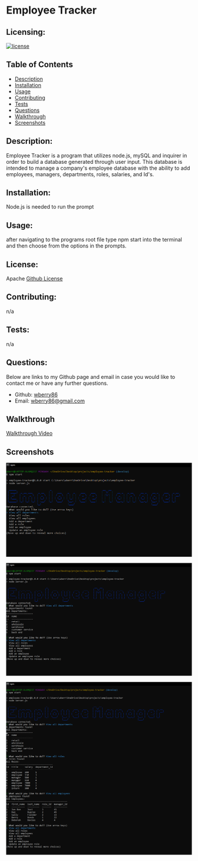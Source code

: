 # Employee Tracker


  ## Licensing:
  [![license](https://img.shields.io/badge/license-Apache-blue)](https://shields.io)
  ## Table of Contents 
  - [Description](#description)
  - [Installation](#installation)
  - [Usage](#usage)
  - [Contributing](#contributing)
  - [Tests](#tests)
  - [Questions](#questions)
  - [Walkthrough](#walkthrough)
  - [Screenshots](#screenshots)
  ## Description:
  Employee Tracker is a program that utilizes node.js, mySQL and inquirer in order to build a database generated through user input.  This database is intended to manage a company's employee database with the ability to add employees, managers, departments, roles, salaries, and Id's.
  ## Installation:
  Node.js is needed to run the prompt
  ## Usage:
  after navigating to the programs root file type npm start into the terminal and then choose from the options in the prompts.
  ## License:
  Apache
  [Github License](Apache)
  ## Contributing:
  n/a
  ## Tests:
  n/a
  ## Questions:
  Below are links to my Github page and email in case you would like to contact me or have any further questions.

  - Github: [wberry86](https://github.com/wberry86)
  - Email: wberry86@gmail.com

  ## Walkthrough
  [Walkthrough Video](https://drive.google.com/file/d/1kvTUO3NV8hhdbvc-pFRytDsgAO5fpHQR/view)

  ## Screenshots

![Screenshot1](https://github.com/wberry86/employee-tracker/blob/develop/assets/images/capture-1.PNG)<br>

![Screenshot2](https://github.com/wberry86/employee-tracker/blob/develop/assets/images/Capture-2.PNG)<br>

![Screenshot3](https://github.com/wberry86/employee-tracker/blob/develop/assets/images/Capture-3.PNG)
